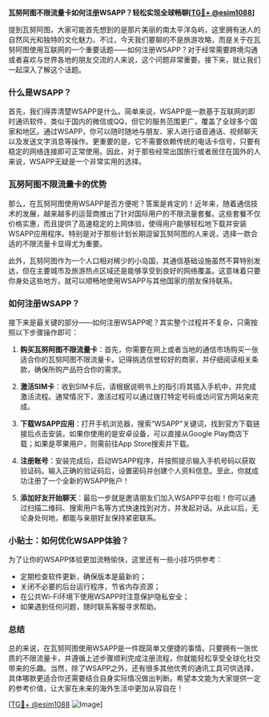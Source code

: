 **瓦努阿图不限流量卡如何注册WSAPP？轻松实现全球畅聊[[TG💪+ @esim1088](https://t.me/s/esim1088)]**

提到瓦努阿图，大家可能首先想到的是那片美丽的南太平洋岛屿，这里拥有迷人的自然风光和独特的文化魅力。不过，今天我们要聊的不是旅游攻略，而是关于在瓦努阿图使用互联网的一个重要话题——如何注册WSAPP？对于经常需要跨境沟通或者喜欢与世界各地的朋友交流的人来说，这个问题非常重要。接下来，就让我们一起深入了解这个话题。

### 什么是WSAPP？

首先，我们得弄清楚WSAPP是什么。简单来说，WSAPP是一款基于互联网的即时通讯软件，类似于国内的微信或QQ，但它的服务范围更广，覆盖了全球多个国家和地区。通过WSAPP，你可以随时随地与朋友、家人进行语音通话、视频聊天以及发送文字消息等操作。更重要的是，它不需要依赖传统的电话卡信号，只要有稳定的网络连接即可正常使用。因此，对于那些经常出国旅行或者居住在国外的人来说，WSAPP无疑是一个非常实用的选择。

### 瓦努阿图不限流量卡的优势

那么，在瓦努阿图使用WSAPP是否方便呢？答案是肯定的！近年来，随着通信技术的发展，越来越多的运营商推出了针对国际用户的不限流量套餐。这些套餐不仅价格实惠，而且提供了高速稳定的上网体验，使得用户能够轻松地下载并安装WSAPP应用程序。特别是对于那些计划长期逗留瓦努阿图的人来说，选择一款合适的不限流量卡显得尤为重要。

此外，瓦努阿图作为一个人口相对稀少的小岛国，其通信基础设施虽然不算特别发达，但在主要城市及旅游热点区域还是能够享受到良好的网络覆盖。这意味着只要你身处这些地方，就可以顺畅地使用WSAPP与其他国家的朋友保持联系。

### 如何注册WSAPP？

接下来是最关键的部分——如何注册WSAPP呢？其实整个过程并不复杂，只需按照以下步骤操作即可：

1. **购买瓦努阿图不限流量卡**：首先，你需要在网上或者当地的通信市场购买一张适合你的瓦努阿图不限流量卡。记得挑选信誉较好的商家，并仔细阅读相关条款，确保所购产品符合你的需求。
   
2. **激活SIM卡**：收到SIM卡后，请根据说明书上的指引将其插入手机中，并完成激活流程。通常情况下，激活过程可以通过拨打特定号码或访问官方网站来完成。

3. **下载WSAPP应用**：打开手机浏览器，搜索“WSAPP”关键词，找到官方下载链接后点击安装。如果你使用的是安卓设备，可以直接从Google Play商店下载；如果是苹果用户，则需前往App Store搜索并下载。

4. **注册账号**：安装完成后，启动WSAPP程序，并按照提示输入手机号码以获取验证码。输入正确的验证码后，设置密码并创建个人资料信息。至此，你就成功注册了一个全新的WSAPP账户！

5. **添加好友开始聊天**：最后一步就是邀请朋友们加入WSAPP平台啦！你可以通过扫描二维码、搜索用户名等方式快速找到对方，并发起对话。从此以后，无论身处何地，都能与亲朋好友保持紧密联系。

### 小贴士：如何优化WSAPP体验？

为了让你的WSAPP体验更加流畅愉快，这里还有一些小技巧供参考：
- 定期检查软件更新，确保版本是最新的；
- 关闭不必要的后台运行程序，节省内存资源；
- 在公共Wi-Fi环境下使用WSAPP时注意保护隐私安全；
- 如果遇到任何问题，随时联系客服寻求帮助。

### 总结

总的来说，在瓦努阿图使用WSAPP是一件既简单又便捷的事情。只要拥有一张优质的不限流量卡，并遵循上述步骤顺利完成注册流程，你就能轻松享受全球化社交带来的乐趣。当然，除了WSAPP之外，还有很多其他优秀的通讯工具可供选择，具体哪款更适合你还需要结合自身实际情况做出判断。希望本文能为大家提供一定的参考价值，让大家在未来的海外生活中更加从容自在！

[[TG💪+ @esim1088](https://t.me/s/esim1088) ![Image](https://i.postimg.cc/4NQfJmqS/Snipaste-2025-05-13-00-14-12.png)]